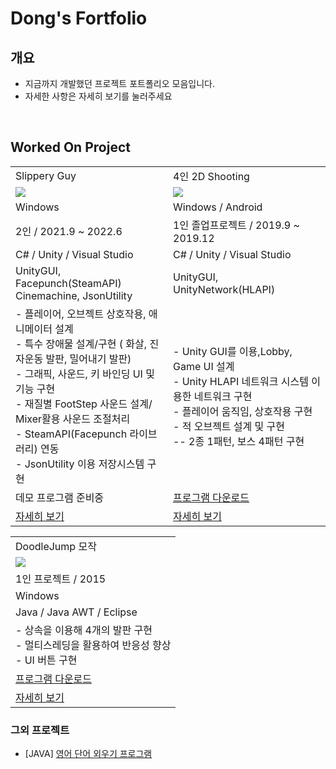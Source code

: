 # Dong's Fortfolio

## 개요
- 지금까지 개발했던 프로젝트 포트폴리오 모음입니다.
- 자세한 사항은 자세히 보기를 눌러주세요

<br>

## Worked On Project
<table width="100%">
<tr >
    <td width="50%">Slippery Guy</td> 
    <td width="50%">4인 2D Shooting</td> 
</tr>
<tr >
    <td> <image src="UnityProject/Jump.gif"/> </td>
    <td> <image src="UnityProject/NetworkShooting.gif"/></td>
</tr>
<tr >
    <td>Windows</td> 
    <td>Windows / Android</td> 
</tr>
<tr >
    <td> 2인 / 2021.9 ~ 2022.6 </td>
    <td> 1인 졸업프로젝트 / 2019.9 ~ 2019.12</td>
</tr>
<tr >
    <td>C# / Unity / Visual Studio</td>
    <td>C# / Unity / Visual Studio</td>
</tr>
<tr >
    <td>
        UnityGUI, Facepunch(SteamAPI) <br>
        Cinemachine, JsonUtility
    </td>
    <td>
        UnityGUI, UnityNetwork(HLAPI)
    </td>
</tr>
<tr>
    <td>
        - 플레이어, 오브젝트 상호작용, 애니메이터 설계 <br>
        - 특수 장애물 설계/구현 ( 화살, 진자운동 발판, 밀어내기 발판) <br>
        - 그래픽, 사운드, 키 바인딩 UI 및 기능 구현 <br>
        - 재질별 FootStep 사운드 설계/ Mixer활용 사운드 조절처리 <br>
        - SteamAPI(Facepunch 라이브러리) 연동 <br>
        - JsonUtility 이용 저장시스템 구현 <br>
    </td>
    <td>
        - Unity GUI를 이용,Lobby, Game UI 설계 <br>
        - Unity HLAPI 네트워크 시스템 이용한 네트워크 구현 <br>
        - 플레이어 움직임, 상호작용 구현 <br>
        - 적 오브젝트 설계 및 구현 <br>
        -- 2종 1패턴, 보스 4패턴 구현 <br>
    </td>
</tr>
<tr>
    <td>
        데모 프로그램 준비중
    </td>
    <td>
        <a href="http://naver.me/xkqmTGfV">프로그램 다운로드</a>
    </td>
</tr>
<tr>
    <td>
        <a href="https://github.com/shehdrbs123/Dongs-Portfolio/tree/main/UnityProject/3DJumpGame">자세히 보기</a>
    </td>
    <td>
        <a href="https://github.com/shehdrbs123/Dongs-Portfolio/tree/main/UnityProject/NetworkShooting">자세히 보기</a>
    </td>
</tr>
</table>

<table width="50%">
<tr >
    <td> DoodleJump 모작</td> 
</tr>
<tr>
    <td><image src="JavaProject/Jumping.gif"/></td>

</tr>
<tr >
    <td>1인 프로젝트 / 2015</td>
</tr>
<tr >
    <td>Windows</td> 
</tr>
<tr >
    <td>Java / Java AWT / Eclipse</td>
</tr>
<tr>
    <td>
        - 상속을 이용해 4개의 발판 구현 <br>
        - 멀티스레딩을 활용하여 반응성 향상 <br>
        - UI 버튼 구현 <br>
    </td>
</tr>
<tr>
    <td>
        <a href="http://naver.me/FuEHuPTv">프로그램 다운로드</a>
    </td>
</tr>
<tr>
    <td>
        <a href="https://github.com/shehdrbs123/Dongs-Portfolio/tree/main/JavaProject/Jumping%20Higher">자세히 보기</a>
    </td>
</tr>
</table>

### 그외 프로젝트
- [JAVA] [영어 단어 외우기 프로그램](/JavaProject/EnglishStudy/)